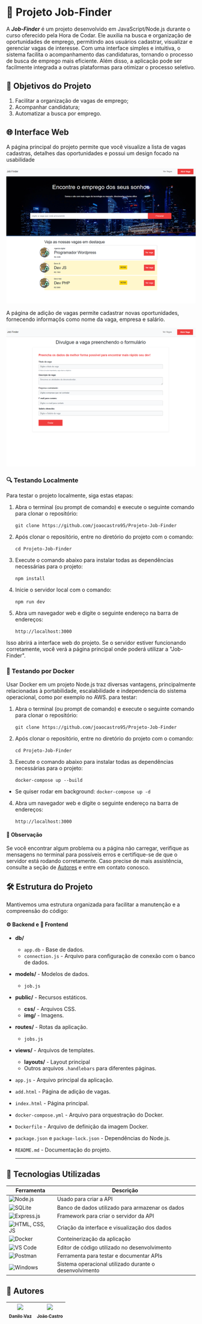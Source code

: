 # 📰 Projeto Job-Finder

A ***Job-Finder*** é um projeto desenvolvido em JavaScript/Node.js durante o curso oferecido pela Hora de Codar. Ele auxilia na busca e organização de oportunidades de emprego, permitindo aos usuários cadastrar, visualizar e gerenciar vagas de interesse. Com uma interface simples e intuitiva, o sistema facilita o acompanhamento das candidaturas, tornando o processo de busca de emprego mais eficiente. Além disso, a aplicação pode ser facilmente integrada a outras plataformas para otimizar o processo seletivo.

## 🎯 Objetivos do Projeto

1. Facilitar a organização de vagas de emprego;
2. Acompanhar candidatura;
3. Automatizar a busca por emprego.


## 🌐 Interface Web

A página principal do projeto permite que você visualize a lista de vagas cadastras, detalhes das oportunidades e possui um design focado na usabilidade

![Página Principal](/public/img/print1.png)

A página de adição de vagas permite cadastrar novas oportunidades, fornecendo informaçõs como nome da vaga, empresa e salário.

![Página de adição de vagas](/public/img/print2.png)

### 🔍 Testando Localmente

Para testar o projeto localmente, siga estas etapas:

1. Abra o terminal (ou prompt de comando) e execute o seguinte comando para clonar o repositório:

   `git clone https://github.com/joaocastro95/Projeto-Job-Finder`

2. Após clonar o repositório, entre no diretório do projeto com o comando:

   `cd Projeto-Job-Finder`

3. Execute o comando abaixo para instalar todas as dependências necessárias para o projeto:

   `npm install`

4. Inicie o servidor local com o comando:

   `npm run dev`

5. Abra um navegador web e digite o seguinte endereço na barra de endereços:

   `http://localhost:3000`

Isso abrirá a interface web do projeto. Se o servidor estiver funcionando corretamente, você verá a página principal onde poderá utilizar a "Job-Finder".


### 🐋 Testando por Docker

Usar Docker em um projeto Node.js traz diversas vantagens, principalmente relacionadas à portabilidade, escalabilidade e independencia do sistema operacional, como por exemplo no AWS. para testar:

1. Abra o terminal (ou prompt de comando) e execute o seguinte comando para clonar o repositório:

   `git clone https://github.com/joaocastro95/Projeto-Job-Finder`

2. Após clonar o repositório, entre no diretório do projeto com o comando:

   `cd Projeto-Job-Finder`

3. Execute o comando abaixo para instalar todas as dependências necessárias para o projeto:

    `docker-compose up --build`

- Se quiser rodar em background: `docker-compose up -d`

4. Abra um navegador web e digite o seguinte endereço na barra de endereços:

   `http://localhost:3000`


#### 📝 Observação
Se você encontrar algum problema ou a página não carregar, verifique as mensagens no terminal para possíveis erros e certifique-se de que o servidor está rodando corretamente. Caso precise de mais assistência, consulte a seção de [Autores](#-autores) e entre em contato conosco.


## 🛠️ Estrutura do Projeto
Mantivemos uma estrutura organizada para facilitar a manutenção e a compreensão do código:

#### ⚙️ Backend e 🎨 Frontend

- **db/**
    - `app.db` - Base de dados.
    - `connection.js` - Arquivo para configuração de conexão com o banco de dados.
- **models/** - Modelos de dados.
    - `job.js`
- **public/** - Recursos estáticos.
    - **css/** - Arquivos CSS.
    - **img/** - Imagens.
- **routes/** - Rotas da aplicação.
    - `jobs.js`
- **views/** - Arquivos de templates.
    - **layouts/** - Layout principal
    - Outros arquivos `.handlebars` para diferentes páginas.
- `app.js` - Arquivo principal da aplicação.
- `add.html` - Página de adição de vagas.
- `index.html` - Página principal.
- `docker-compose.yml` - Arquivo para orquestração do Docker.
- `Dockerfile` - Arquivo de definição da imagem Docker.
- `package.json` e `package-lock.json` - Dependências do Node.js.
- `README.md` - Documentação do projeto.

  ---
## 🚀 Tecnologias Utilizadas

| Ferramenta       | Descrição                                         |
| ---------------- | ------------------------------------------------- |
| ![Node.js](https://img.shields.io/badge/Node.js-339933?style=for-the-badge&logo=nodedotjs&logoColor=white)      | Usado para criar a API                            |
| ![SQLite](https://img.shields.io/badge/SQLite-003B57?style=for-the-badge&logo=sqlite&logoColor=white)          | Banco de dados utilizado para armazenar os dados |
| ![Express.js](https://img.shields.io/badge/Express.js-000000?style=for-the-badge&logo=express&logoColor=white)   | Framework para criar o servidor da API            |
| ![HTML, CSS, JS](https://img.shields.io/badge/HTML%20/%20CSS%20/%20JS-000000?style=for-the-badge&logo=html5&logoColor=white) | Criação da interface e visualização dos dados     |
| ![Docker](https://img.shields.io/badge/Docker-2496ED?style=for-the-badge&logo=docker&logoColor=white)       | Conteinerização da aplicação                      |
| ![VS Code](https://img.shields.io/badge/VS%20Code-007ACC?style=for-the-badge&logo=visual-studio-code&logoColor=white) | Editor de código utilizado no desenvolvimento     |
| ![Postman](https://img.shields.io/badge/Postman-FF6C37?style=for-the-badge&logo=postman&logoColor=white)     | Ferramenta para testar e documentar APIs          |
| ![Windows](https://img.shields.io/badge/Windows-0078D6?style=for-the-badge&logo=windows&logoColor=white)    | Sistema operacional utilizado durante o desenvolvimento  |

## 📝 Autores

| [<img loading="lazy" src="https://avatars.githubusercontent.com/u/131407565?v=4" width=115><br><sub>Danilo Vaz</sub>](https://github.com/danilovaz7) | [<img loading="lazy" src="https://avatars.githubusercontent.com/u/132524175?v=4" width=115><br><sub>João Castro</sub>](https://github.com/joaocastro95) |
| --- | --- |
